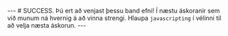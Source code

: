 --- # SUCCESS. Þú ert að venjast þessu band efni! Í næstu áskoranir sem við munum ná hvernig á að vinna strengi. Hlaupa `javascripting` í vélinni til að velja næsta áskorun. ---